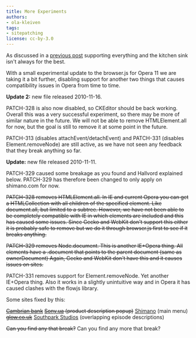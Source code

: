 ```yaml
---
title: More Experiments
authors:
- ola-kleiven
tags:
- sitepatching
license: cc-by-3.0
---
```


As discussed in a <a href="http://my.opera.com/sitepatching/blog/2010/10/19/to-attach-or-to-detach-is-that-the-question" target="_blank">previous post</a> supporting everything and the kitchen sink isn&#39;t always for the best.

With a small experimental update to the browser.js for Opera 11 we are taking it a bit further, disabling support for another two things that causes compatibility issues in Opera from time to time.

**Update 2:** new file released 2010-11-16.

PATCH-328 is also now disabled, so CKEditor should be back working. Overall this was a very successful experiment, so there may be more of similar nature in the future. We will not be able to remove HTMLElement.all for now, but the goal is still to remove it at some point in the future.

PATCH-313 (disables attachEvent/detachEvent) and PATCH-331 (disables Element.removeNode) are still active, as we have not seen any feedback that they break anything so far.

**Update:** new file released 2010-11-11.

PATCH-329 caused some breakage as you found and Hallvord explained below. PATCH-329 has therefore been changed to only apply on shimano.com for now.

<s>PATCH-328 removes HTMLElement.all. In IE and current Opera you can get a HTMLCollection with all children of the specified element. Like document.all, but limited to a subtree. However, we have not been able to be completely compatible with IE in which elements are included and this has caused some issues. Since Gecko and WebKit don&#39;t support this either it is probably safe to remove but we do it through browser.js first to see if it breaks anything.</s>

<s>PATCH-329 removes Node.document. This is another IE+Opera thing. All elements have a .document that points to the parent document (same as ownerDocument) Again, Gecko and WebKit don&#39;t have this and it causes issues on sites.</s>

PATCH-331 removes support for Element.removeNode. Yet another IE+Opera thing. Also it works in a slightly unintuitive way and in Opera it has caused clashes with the flowjs library.

Some sites fixed by this:

<s><a href="http://www.cambrian.mb.ca/" target="_blank">Cambrian bank</a></s>
<s><a href="http://www.sony.ua" target="_blank">Sony.ua</a> (product description popup)</s>
<a href="http://www.shimano.com/" target="_blank">Shimano</a> (main menu)
<s><a href="http://www.glow.co.uk/bicygnal-indicators.html" target="_blank">glow.co.uk</a></s>
<a href="http://www.southparkstuidos.com/" target="_blank">Southpark Studios</a> (overlapping episode descriptions)

<s>Can you find any that break?</s>
Can you find any more that break?
